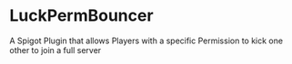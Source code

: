 # LuckPermBouncer
A Spigot Plugin that allows Players with a specific Permission to kick one other to join a full server
